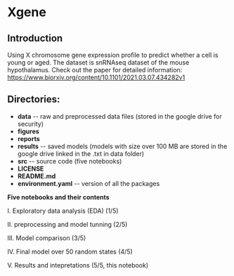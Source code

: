 # Xgene

## Introduction

Using X chromosome gene expression profile to predict whether a cell is young or aged. The dataset is snRNAseq dataset of the mouse hypothalamus. Check out the paper for detailed information: https://www.biorxiv.org/content/10.1101/2021.03.07.434282v1

## Directories:

- **data** -- raw and preprocessed data files (stored in the google drive for security)
- **figures** 
- **reports**
- **results** -- saved models (models with size over 100 MB are stored in the google drive linked in the .txt in data folder)
- **src** -- source code (five notebooks)
- **LICENSE** 
- **README.md** 
- **environment.yaml** -- version of all the packages

**Five notebooks and their contents**

I. Exploratory data analysis (EDA) (1/5)

II. preprocessing and model tunning (2/5)

III. Model comparison (3/5)

IV. Final model over 50 random states (4/5)

V. Results and intepretations (5/5, this notebook)
